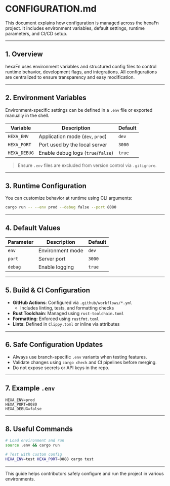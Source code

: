 <!--
SPDX-FileCopyrightText: 2025 Hüsamettin Arabacı
SPDX-License-Identifier: MIT
-->

# CONFIGURATION.md

This document explains how configuration is managed across the hexaFn project. It includes environment variables, default settings, runtime parameters, and CI/CD setup.

---

## 1. Overview

hexaFn uses environment variables and structured config files to control runtime behavior, development flags, and integrations. All configurations are centralized to ensure transparency and easy modification.

---

## 2. Environment Variables

Environment-specific settings can be defined in a `.env` file or exported manually in the shell.

| Variable           | Description                          | Default        |
|--------------------|--------------------------------------|----------------|
| `HEXA_ENV`         | Application mode (`dev`, `prod`)     | `dev`          |
| `HEXA_PORT`        | Port used by the local server        | `3000`         |
| `HEXA_DEBUG`       | Enable debug logs (`true`/`false`)   | `true`         |

> Ensure `.env` files are excluded from version control via `.gitignore`.

---

## 3. Runtime Configuration

You can customize behavior at runtime using CLI arguments:

```bash
cargo run -- --env prod --debug false --port 8080
```

---

## 4. Default Values

| Parameter       | Description                         | Default |
|------------------|-------------------------------------|---------|
| `env`            | Environment mode                    | `dev`   |
| `port`           | Server port                         | `3000`  |
| `debug`          | Enable logging                      | `true`  |

---

## 5. Build & CI Configuration

- **GitHub Actions**: Configured via `.github/workflows/*.yml`  
  - Includes linting, tests, and formatting checks
- **Rust Toolchain**: Managed using `rust-toolchain.toml`
- **Formatting**: Enforced using `rustfmt.toml`
- **Lints**: Defined in `Clippy.toml` or inline via attributes

---

## 6. Safe Configuration Updates

- Always use branch-specific `.env` variants when testing features.
- Validate changes using `cargo check` and CI pipelines before merging.
- Do not expose secrets or API keys in the repo.

---

## 7. Example `.env`

```env
HEXA_ENV=prod
HEXA_PORT=8080
HEXA_DEBUG=false
```

---

## 8. Useful Commands

```bash
# Load environment and run
source .env && cargo run

# Test with custom config
HEXA_ENV=test HEXA_PORT=8888 cargo test
```

---

This guide helps contributors safely configure and run the project in various environments.